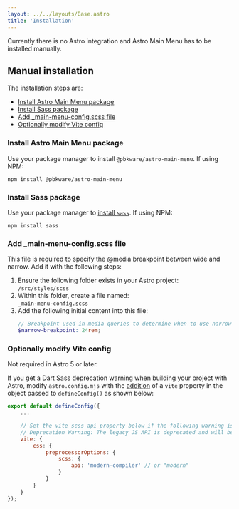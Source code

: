 ```yaml
---
layout: ../../layouts/Base.astro
title: 'Installation'
---
```


Currently there is no Astro integration and Astro Main Menu has to be installed manually.

## Manual installation

The installation steps are:

* [Install Astro Main Menu package](#install-astro-main-menu-package)
* [Install Sass package](#install-sass-package)
* [Add _main-menu-config.scss file](#add-_main-menu-configscss-file)
* [Optionally modify Vite config](#optionally-modify-vite-config)

### Install Astro Main Menu package

Use your package manager to install ```@pbkware/astro-main-menu```.  If using NPM:

```
npm install @pbkware/astro-main-menu
```

### Install Sass package

Use your package manager to [install ```sass```](https://docs.astro.build/en/guides/styling/#sass-and-scss).  If using NPM:

```
npm install sass
```

### Add _main-menu-config.scss file

This file is required to specify the @media breakpoint between wide and narrow.  Add it with the following steps:

1. Ensure the following folder exists in your Astro project:\
```/src/styles/scss```
1. Within this folder, create a file named:\
```_main-menu-config.scss```
1. Add the following initial content into this file:
    ```scss
    // Breakpoint used in media queries to determine when to use narrow main menu
    $narrow-breakpoint: 24rem;
    ```

### Optionally modify Vite config

Not required in Astro 5 or later.

If you get a Dart Sass deprecation warning when building your project with Astro, modify ```astro.config.mjs``` with the [addition](https://vite.dev/config/shared-options#css-preprocessoroptions) of a ```vite``` property in the object passed to ```defineConfig()``` as shown below:

```js
export default defineConfig({
    ...

    // Set the vite scss api property below if the following warning is displayed:
    // Deprecation Warning: The legacy JS API is deprecated and will be removed in Dart Sass 2.0.0.
    vite: {
        css: {
            preprocessorOptions: {
                scss: {
                    api: 'modern-compiler' // or "modern"
                }
            }
        }
    }
});
```